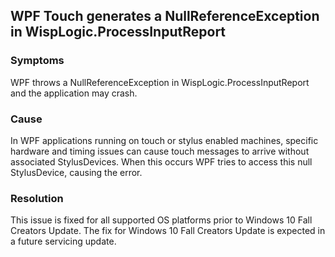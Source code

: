 ## WPF Touch generates a NullReferenceException in WispLogic.ProcessInputReport

### Symptoms
WPF throws a NullReferenceException in WispLogic.ProcessInputReport and the application may crash.

### Cause
In WPF applications running on touch or stylus enabled machines, specific hardware and timing issues can cause touch messages to arrive without associated StylusDevices.  When this occurs WPF tries to access this null StylusDevice, causing the error.

### Resolution
This issue is fixed for all supported OS platforms prior to Windows 10 Fall Creators Update. The fix for Windows 10 Fall Creators Update is expected in a future servicing update. 
